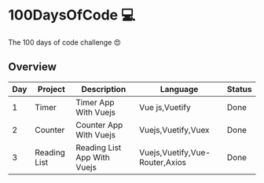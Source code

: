 # 100DaysOfCode 💻

The 100 days of code challenge 😍

## Overview

| Day | Project                      | Description                                                      | Language                        | Status |
|-----|------------------------------|------------------------------------------------------------------|---------------------------------|--------|
| 1   | Timer                        | Timer App With Vuejs                                             | Vue js,Vuetify                  | Done   |
| 2   | Counter                      | Counter App With Vuejs                                           | Vuejs,Vuetify,Vuex              | Done   |
| 3   | Reading List                 | Reading List App With Vuejs                                      | Vuejs,Vuetify,Vue-Router,Axios  | Done   |

